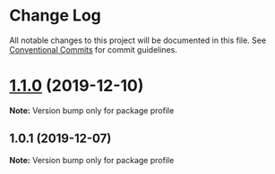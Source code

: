 # Change Log

All notable changes to this project will be documented in this file.
See [Conventional Commits](https://conventionalcommits.org) for commit guidelines.

# [1.1.0](https://github.com/Ganevru/gatsby-theme-chronoblog/compare/profile@1.0.1...profile@1.1.0) (2019-12-10)

**Note:** Version bump only for package profile





## 1.0.1 (2019-12-07)

**Note:** Version bump only for package profile
